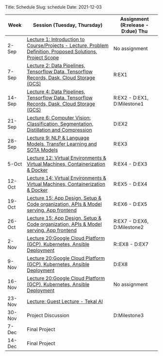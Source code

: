 Title: Schedule
Slug: schedule
Date: 2021-12-03


|Week|Session (Tuesday, Thursday)|Assignment (R:release - D:due) Thu|
|-----|-----|-----|
|2-Sep|[Lecture 1: Introduction to Course/Projects - Lecture, Problem Definition, Proposed Solutions, Project Scope]({filename}/lectures/lecture1/index.md)|No assignment|
|7-Sep|[Lecture 2: Data Pipelines, Tensorflow Data, Tensorflow Records, Dask, Cloud Storage (GCS)]({filename}/lectures/lecture2/index.md)|R:EX1 |
|14-Sep|[Lecture 4: Data Pipelines, Tensorflow Data, Tensorflow Records, Dask, Cloud Storage (GCS)]({filename}/lectures/lecture3/index.md)|R:EX2 - D:EX1, D:Milestone1 |
|21-Sep|[Lecture 6: Computer Vision: Classification, Segmentation, Distillation and Compression]({filename}/lectures/lecture4/index.md)|D:EX2|
|28-Sep|[Lecture 9: NLP & Language Models, Transfer Learning and SOTA Models]({filename}/lectures/lecture5/index.md)|R:EX3|
|5-Oct|[Lecture 12: Virtual Environments & Virtual Machines, Containerization & Docker]({filename}/lectures/lecture6/index.md)|R:EX4 - D:EX3|
|12-Oct|[Lecture 14: Virtual Environments & Virtual Machines, Containerization & Docker]({filename}/lectures/lecture7/index.md)|R:EX5 - D:EX4|
|19-Oct|[Lecture 15: App Design, Setup & Code organization, APIs & Model serving, App frontend]({filename}/lectures/lecture9/index.md)|R:EX6 - D:EX5|
|26-Oct|[Lecture 15: App Design, Setup & Code organization, APIs & Model serving, App frontend]({filename}/lectures/lecture9/index.md)|R:EX7 - D:EX6, D:Milestone2|
|2-Nov|[Lecture 20:Google Cloud Platform (GCP), Kubernetes, Ansible Deployment]({filename}/lectures/lecture10/index.md)|R::EX8 - D:EX7|
|9-Nov|[Lecture 20:Google Cloud Platform (GCP), Kubernetes, Ansible Deployment]({filename}/lectures/lecture10/index.md)|D:EX8|
|16-Nov|[Lecture 20:Google Cloud Platform (GCP), Kubernetes, Ansible Deployment]({filename}/lectures/lecture10/index.md)|No assignment|
|23-Nov|[Lecture: Guest Lecture - Tekal AI]({filename}/lectures/lecture11/index.md)||
|30-Nov|Project Discussion|D:Milestone3|
|7-Dec|Final Project||
|14-Dec|Final Project||
